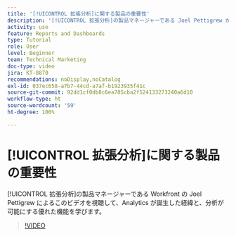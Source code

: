 ```yaml
---
title: '[!UICONTROL 拡張分析]に関する製品の重要性'
description: '[!UICONTROL 拡張分析]の製品マネージャーである Joel Pettigrew が、Analytics が誕生した経緯と、これによって可能になる優れた機能について解説します。'
activity: use
feature: Reports and Dashboards
type: Tutorial
role: User
level: Beginner
team: Technical Marketing
doc-type: video
jira: KT-8870
recommendations: noDisplay,noCatalog
exl-id: 037ec658-a7b7-44cd-a7af-b1923935f41c
source-git-commit: 92dd1cf0db8c6ea785cba2f524133273240a6d10
workflow-type: ht
source-wordcount: '59'
ht-degree: 100%

---
```


# [!UICONTROL 拡張分析]に関する製品の重要性

[!UICONTROL 拡張分析]の製品マネージャーである Workfront の Joel Pettigrew によるこのビデオを視聴して、Analytics が誕生した経緯と、分析が可能にする優れた機能を学びます。

>[!VIDEO](https://video.tv.adobe.com/v/335042/?quality=12&learn=on)
